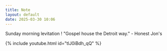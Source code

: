 ```yaml
---
title: Note
layout: default
date: 2025-03-30 10:06
---
```


Sunday morning levitation ! "Gospel house the Detroit way." - Honest Jon's

{% include youtube.html id="tlJ0iBdh_qQ" %}

